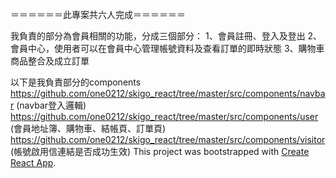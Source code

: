 ＝＝＝＝＝＝此專案共六人完成＝＝＝＝＝＝

我負責的部分為會員相關的功能，分成三個部分：
1、會員註冊、登入及登出
2、會員中心，使用者可以在會員中心管理帳號資料及查看訂單的即時狀態
3、購物車商品整合及成立訂單 

以下是我負責部分的components
https://github.com/one0212/skigo_react/tree/master/src/components/navbar   (navbar登入邏輯)
https://github.com/one0212/skigo_react/tree/master/src/components/user     (會員地址簿、購物車、結帳頁、訂單頁)
https://github.com/one0212/skigo_react/tree/master/src/components/visitor  (帳號啟用信連結是否成功生效)
This project was bootstrapped with [Create React App](https://github.com/facebook/create-react-app).
